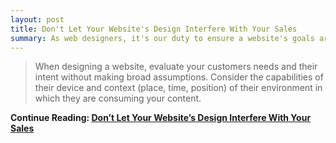 ```yaml
---
layout: post
title: Don't Let Your Website's Design Interfere With Your Sales
summary: As web designers, it's our duty to ensure a website's goals are in-line with our visitors goals. Design should never get in the way, but rather enhance the the users experience of consuming the content.
---
```


>When designing a website, evaluate your customers needs and their intent without making broad assumptions. Consider the capabilities of their device and context (place, time, position) of their environment in which they are consuming your content.

**Continue Reading: [Don’t Let Your Website’s Design Interfere With Your Sales](http://www.simplicatedweb.com/blog/web-design/dont-let-your-websites-design-interfere-with-sales)**
